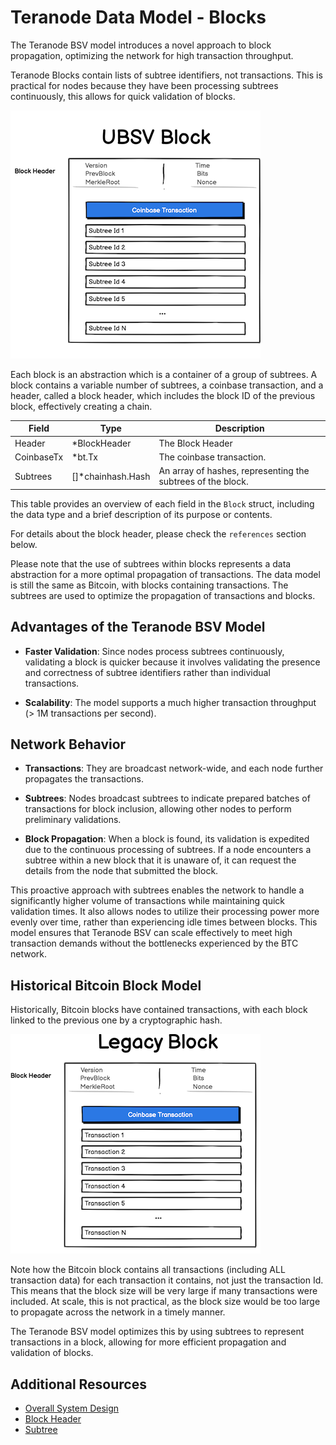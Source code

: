 # Teranode Data Model - Blocks

The Teranode BSV model introduces a novel approach to block propagation, optimizing the network for high transaction throughput.

Teranode Blocks contain lists of subtree identifiers, not transactions. This is practical for nodes because they have been processing subtrees continuously, this allows for quick validation of blocks.

![TERANODE_Block.png](../architecture/img/TERANODE_Block.png)

Each block is an abstraction which is a container of a group of subtrees. A block contains a variable number of subtrees, a coinbase transaction, and a header, called a block header, which includes the block ID of the previous block, effectively creating a chain.

| Field       | Type                  | Description                                                 |
|-------------|-----------------------|-------------------------------------------------------------|
| Header      | *BlockHeader          | The Block Header                                            |
| CoinbaseTx  | *bt.Tx                | The coinbase transaction.                                   |
| Subtrees    | []*chainhash.Hash     | An array of hashes, representing the subtrees of the block. |

This table provides an overview of each field in the `Block` struct, including the data type and a brief description of its purpose or contents.

For details about the block header, please check the `references` section below.

Please note that the use of subtrees within blocks represents a data abstraction for a more optimal propagation of transactions. The data model is still the same as Bitcoin, with blocks containing transactions. The subtrees are used to optimize the propagation of transactions and blocks.

## Advantages of the Teranode BSV Model

- **Faster Validation**: Since nodes process subtrees continuously, validating a block is quicker because it involves validating the presence and correctness of subtree identifiers rather than individual transactions.


- **Scalability**: The model supports a much higher transaction throughput (> 1M transactions per second).


## Network Behavior

- **Transactions**: They are broadcast network-wide, and each node further propagates the transactions.


- **Subtrees**: Nodes broadcast subtrees to indicate prepared batches of transactions for block inclusion, allowing other nodes to perform preliminary validations.


- **Block Propagation**: When a block is found, its validation is expedited due to the continuous processing of subtrees. If a node encounters a subtree within a new block that it is unaware of, it can request the details from the node that submitted the block.

This proactive approach with subtrees enables the network to handle a significantly higher volume of transactions while maintaining quick validation times. It also allows nodes to utilize their processing power more evenly over time, rather than experiencing idle times between blocks. This model ensures that Teranode BSV can scale effectively to meet high transaction demands without the bottlenecks experienced by the BTC network.

## Historical Bitcoin Block Model

Historically, Bitcoin blocks have contained transactions, with each block linked to the previous one by a cryptographic hash.

![Legacy_Bitcoin_Block.png](../architecture/img/Legacy_Bitcoin_Block.png)

Note how the Bitcoin block contains all transactions (including ALL transaction data) for each transaction it contains, not just the transaction Id. This means that the block size will be very large if many transactions were included. At scale, this is not practical, as the block size would be too large to propagate across the network in a timely manner.

The Teranode BSV model optimizes this by using subtrees to represent transactions in a block, allowing for more efficient propagation and validation of blocks.

## Additional Resources

- [Overall System Design](../architecture/teranode-overall-system-design.md)
- [Block Header](./block_header_data_model.md)
- [Subtree](./subtree_data_model.md)
